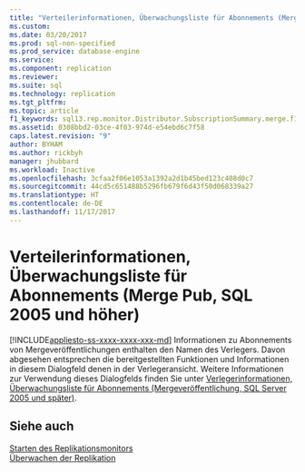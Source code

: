 ```yaml
---
title: "Verteilerinformationen, Überwachungsliste für Abonnements (Merge Pub, SQL 2005 und höher) | Microsoft-Dokumentation"
ms.custom: 
ms.date: 03/20/2017
ms.prod: sql-non-specified
ms.prod_service: database-engine
ms.service: 
ms.component: replication
ms.reviewer: 
ms.suite: sql
ms.technology: replication
ms.tgt_pltfrm: 
ms.topic: article
f1_keywords: sql13.rep.monitor.Distributor.SubscriptionSummary.merge.f1
ms.assetid: 0308bbd2-03ce-4f03-974d-e54ebd6c7f58
caps.latest.revision: "9"
author: BYHAM
ms.author: rickbyh
manager: jhubbard
ms.workload: Inactive
ms.openlocfilehash: 3cfaa2f06e1053a1392a2d1b45bed123c408d0c7
ms.sourcegitcommit: 44cd5c651488b5296fb679f6d43f50d068339a27
ms.translationtype: HT
ms.contentlocale: de-DE
ms.lasthandoff: 11/17/2017
---
```

# <a name="distributor-info-subscription-watch-list-merge-pub-sql-2005"></a>Verteilerinformationen, Überwachungsliste für Abonnements (Merge Pub, SQL 2005 und höher)
[!INCLUDE[appliesto-ss-xxxx-xxxx-xxx-md](../../includes/appliesto-ss-xxxx-xxxx-xxx-md.md)] Informationen zu Abonnements von Mergeveröffentlichungen enthalten den Namen des Verlegers. Davon abgesehen entsprechen die bereitgestellten Funktionen und Informationen in diesem Dialogfeld denen in der Verlegeransicht. Weitere Informationen zur Verwendung dieses Dialogfelds finden Sie unter [Verlegerinformationen, Überwachungsliste für Abonnements &#40;Mergeveröffentlichung, SQL Server 2005 und später&#41;](../../relational-databases/replication/publisher-information-subscription-watch-list-merge-publication.md).  
  
## <a name="see-also"></a>Siehe auch  
 [Starten des Replikationsmonitors](../../relational-databases/replication/monitor/start-the-replication-monitor.md)   
 [Überwachen der Replikation](../../relational-databases/replication/monitor/monitoring-replication-overview.md)  
  
  
